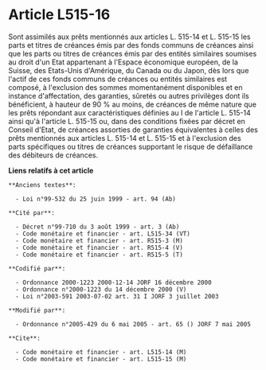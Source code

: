 # Article L515-16

Sont assimilés aux prêts mentionnés aux articles L. 515-14 et L. 515-15 les parts et titres de créances émis par des fonds
communs de créances ainsi que les parts ou titres de créances émis par des entités similaires soumises au droit d'un Etat
appartenant à l'Espace économique européen, de la Suisse, des Etats-Unis d'Amérique, du Canada ou du Japon, dès lors que
l'actif de ces fonds communs de créances ou entités similaires est composé, à l'exclusion des sommes momentanément
disponibles et en instance d'affectation, des garanties, sûretés ou autres privilèges dont ils bénéficient, à hauteur de 90 %
au moins, de créances de même nature que les prêts répondant aux caractéristiques définies au I de l'article L. 515-14 ainsi
qu'à l'article L. 515-15 ou, dans des conditions fixées par décret en Conseil d'Etat, de créances assorties de garanties
équivalentes à celles des prêts mentionnés aux articles L. 515-14 et L. 515-15 et à l'exclusion des parts spécifiques ou
titres de créances supportant le risque de défaillance des débiteurs de créances.

**Liens relatifs à cet article**

	**Anciens textes**:

	  - Loi n°99-532 du 25 juin 1999 - art. 94 (Ab)

	**Cité par**:

	  - Décret n°99-710 du 3 août 1999 - art. 3 (Ab)
	  - Code monétaire et financier - art. L515-34 (VT)
	  - Code monétaire et financier - art. R515-3 (M)
	  - Code monétaire et financier - art. R515-4 (V)
	  - Code monétaire et financier - art. R515-5 (T)

	**Codifié par**:

	  - Ordonnance 2000-1223 2000-12-14 JORF 16 décembre 2000
	  - Ordonnance n°2000-1223 du 14 décembre 2000 (V)
	  - Loi n°2003-591 2003-07-02 art. 31 I JORF 3 juillet 2003

	**Modifié par**:

	  - Ordonnance n°2005-429 du 6 mai 2005 - art. 65 () JORF 7 mai 2005

	**Cite**:

	  - Code monétaire et financier - art. L515-14 (M)
	  - Code monétaire et financier - art. L515-15 (M)
